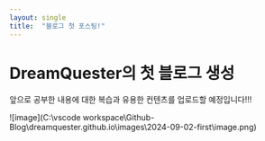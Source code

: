```yaml
---
layout: single
title:  "블로그 첫 포스팅!"
---
```


# DreamQuester의 첫 블로그 생성

앞으로 공부한 내용에 대한 복습과 유용한 컨텐츠를 업로드할 예정입니다!!!

![image](C:\vscode workspace\Github-Blog\dreamquester.github.io\images\2024-09-02-first\image.png)
